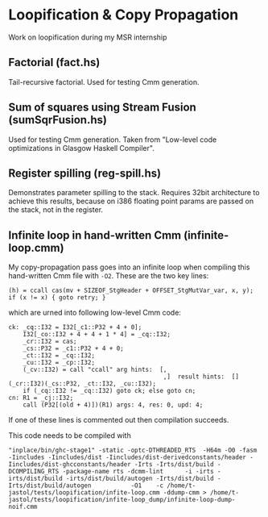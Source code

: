 Loopification & Copy Propagation
================================

Work on loopification during my MSR internship

## Factorial (fact.hs)

Tail-recursive factorial. Used for testing Cmm generation.

## Sum of squares using Stream Fusion (sumSqrFusion.hs)

Used for testing Cmm generation. Taken from "Low-level code optimizations
in Glasgow Haskell Compiler".

## Register spilling (reg-spill.hs)

Demonstrates parameter spilling to the stack. Requires 32bit architecture
to achieve this results, because on i386 floating point params are passed
on the stack, not in the register.

## Infinite loop in hand-written Cmm (infinite-loop.cmm)

My copy-propagation pass goes into an infinite loop when compiling this
hand-written Cmm file with `-O2`. These are the two key lines:

```
(h) = ccall cas(mv + SIZEOF_StgHeader + OFFSET_StgMutVar_var, x, y);
if (x != x) { goto retry; }
```
which are urned into following low-level Cmm code:
```
ck: _cq::I32 = I32[_c1::P32 + 4 + 0];
    I32[_co::I32 + 4 + 4 + 1 * 4] = _cq::I32;
    _cr::I32 = cas;
    _cs::P32 = _c1::P32 + 4 + 0;
    _ct::I32 = _cq::I32;
    _cu::I32 = _cp::I32;
    (_cv::I32) = call "ccall" arg hints:  [,
                                           ,]  result hints:  [] (_cr::I32)(_cs::P32, _ct::I32, _cu::I32);
    if (_cq::I32 != _cq::I32) goto ck; else goto cn;
cn: R1 = _cj::I32;
    call (P32[(old + 4)])(R1) args: 4, res: 0, upd: 4;
```

If one of these lines is commented out then compilation succeeds.

This code needs to be compiled with

```
"inplace/bin/ghc-stage1" -static -optc-DTHREADED_RTS  -H64m -O0 -fasm -Iincludes -Iincludes/dist -Iincludes/dist-derivedconstants/header -Iincludes/dist-ghcconstants/header -Irts -Irts/dist/build -DCOMPILING_RTS -package-name rts -dcmm-lint      -i -irts -irts/dist/build -irts/dist/build/autogen -Irts/dist/build -Irts/dist/build/autogen           -O1    -c /home/t-jastol/tests/loopification/infite-loop.cmm -ddump-cmm > /home/t-jastol/tests/loopification/infite-loop_dump/infinite-loop-dump-noif.cmm

```
